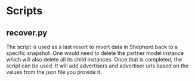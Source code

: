 # Scripts

## recover.py

The script is used as a last resort to revert data in Shepherd back to a specific snapshot.
One would need to delete the partner model instance which will also delete all its child instances.
Once that is completed, the script can be used. It will add advertisers and advertiser urls based on the values from the
json file you provide it.